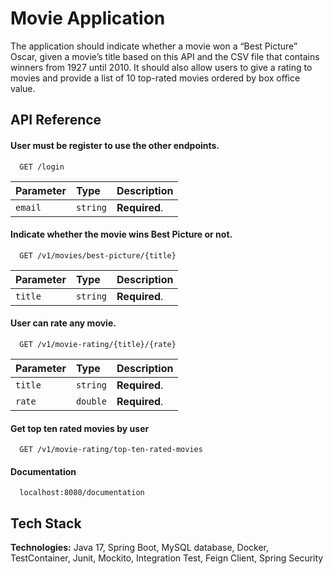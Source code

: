 
# Movie Application

The application should indicate whether a movie won a “Best Picture” Oscar, given a movie’s title based on this API and the CSV file that contains winners from 1927 until 2010. It should also allow users to give a rating to movies and provide a list of 10 top-rated movies ordered by box office value.

## API Reference

#### User must be register to use the other endpoints.

```http
  GET /login
```

| Parameter | Type     | Description                |
| :-------- | :------- | :------------------------- |
| `email` | `string` | **Required**.  |


#### Indicate whether the movie wins Best Picture or not.

```http
  GET /v1/movies/best-picture/{title}
```
| Parameter | Type     | Description                |
| :-------- | :------- | :------------------------- |
| `title` | `string` | **Required**.  |

#### User can rate any movie.

```http
  GET /v1/movie-rating/{title}/{rate}
```

| Parameter | Type     | Description                |
| :-------- | :------- | :------------------------- |
| `title` | `string` | **Required**.  |
| `rate` | `double` | **Required**.  |

#### Get top ten rated movies by user

```http
  GET /v1/movie-rating/top-ten-rated-movies
```

#### Documentation 

```http
  localhost:8080/documentation 
```



## Tech Stack

**Technologies:** Java 17, Spring Boot, MySQL database, Docker, TestContainer, Junit, Mockito, Integration Test, Feign Client, Spring Security

